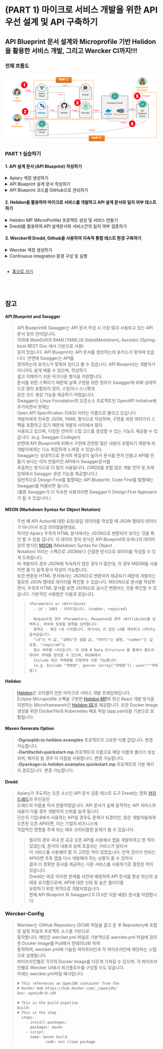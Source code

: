 # (PART 1) 마이크로 서비스 개발을 위한 API 우선 설계 및 API 구축하기

## API Blueprint 문서 설계와 Microprofile 기반 Helidon을 활용한 서비스 개발, 그리고 Wercker CI까지!!!

### 전체 흐름도
![Scenario2](images/api_first_design_scenario.png)

### PART 1 실습하기
#### 1. API 설계 문서 (API Blueprint) 작성하기
<details>
<summary>Apiary 계정 생성하기</summary>
API 설계 문서를 작성하고 Mock Test를 하기 위한 Apiary 계정을 생성하는 단계입니다.  
만약 계정을 가지고 있다면 이 단계를 건너뜁니다.  

> [Apiary(https://apiary.io)](https://apiary.io) 홈페이지에 접속한 후 우측 상단의 **Sign up** 버튼을 클릭합니다.  
> <img src="images/apiary_home.png" width="80%">

> **Continue with GitHub** 버튼을 클릭합니다.  
> <img src="images/apiary_sign_up.png" width="40%">

> GitHub 계정을 입력하고 **Sign In** 버튼을 클릭합니다.  
> <img src="images/apiary_github_account1.png" width="40%">

> Apiary에서 GitHub에 인증을 위한 권한을 요청합니다.  
> **Authorize apiaryio** 버튼을 클릭합니다.  
> <img src="images/apiary_github_signup.png" width="40%">

> Apiary에서 사용할 이메일을 입력합니다.  
> GitHub 이메일을 입력합니다.  
> <img src="images/apiary_github_signup2.png" width="40%">

> Apiary 계정을 처음 만들면 기본 API 프로젝트 하나를 생성해야 합니다.  
> **Name your first API** 부분에 다음과 같이 *Movie API*를 입력하고 문서 타입은 API Blueprint로 선택합니다.  
> Apiary는 Swagger와 API Blueprint 두가지를 지원 합니다. (참고 -> [API Blueprint and Swagger](#api-blueprint-and-swagger)
> <img src="images/apiary_new_api.png" width="40%">

> Apiary 계정과 첫 API Blueprint 프로젝트를 성공적으로 생성하였습니다. :clap:  
> 생성을 하게 되면 좌측에 샘플 API Blueprint 마크다운과 에디터가 보이고, 우측에 HTML 문서가 보입니다.  
> <img src="images/apiary_write_api_1.png" width="100%">
</details>

<details>
<summary>API Blueprint 설계 문서 작성하기</summary>

이제부터 Movie API 설계 문서를 작성합니다.  
> 아래의 API Blueprint 코드를 복사해서 좌측 에디터의 샘플 Blueprint를 덮어 씁니다. 
>```markdown
> FORMAT: 1A
> HOST: http://polls.apiblueprint.org/
> 
> # Movie API
> 
> 영화 정보를 제공하는 API 입니다.
> 
> ## Movie Collection [/movies]
> 
> ### List All Movies [GET]
> 
> + Response 200 (application/json)
> 
>         [
>             {
>                 "id": 19995,
>                 "title": "Avatar",
>                 "release_date": "2009.12.18",
>                 "runtime" : 100
>             },
>             {
>                 "id": 2699,
>                 "title": "Titanic",
>                 "release_date": "1997.12.19",
>                 "runtime" :194
>             }
>         ]
> 
> ### Get a Movie [GET /movies/{id}?title={title}]
> 
> Movie ID와 Title로 조회하는 API 입니다.
> 
> + Parameters
>     - id : 2699 (number, required)
>     - title : Titanic (string, optional)
>     
> + Request
>     + Header
>             
>             Authorization : Basic AAA
> 
> + Response 200 (application/json)
>     + Attributes
>         - id : 2699 (number, required)
>         - title : Titanic
>         - release_date : 1997.12.19
>         - runtime : 194
>         - Include MovieDetail
>         - genres (array[Genres])
> 
> 
> 
> # Data Structure
> 
> ## MovieDetail (object)
> - overview : In the 22nd century, a paraplegic Marine is dispatched to the moon Pandora on a unique mission, but becomes torn between following orders and protecting an alien civilization. (string)
> - status : Released
> - homepage : http://www.titanicmovie.com
> - vote_average : 7.2
> - vote_count : 12114
> 
> 
> ## Genres (object)
> - id : 18 (number, required)
> - name : Drama (string, required)
>```

> 요청/응답 데이터 정의는 두 가지 유형을 보여주기 위해 JSON 형식과 [MSON](#mson) 형식으로 정의하였습니다.  
> 자동으로 변환된 HTML문서를 오른쪽 영역에서 볼 수 있습니다.  
> **List All Movies**와 **Get a Movie**를 클릭하여 각각의 서비스 URL, 요청 파리미터 및 JSON 응답, Mock URL을 확인할 수 있습니다.  
> 우측 상단의 Save 버튼을 클릭하여 저장합니다.  
> ![apiary_write_complete](images/apiary_write_complete.png)

* * *
<details>
<summary>:point_right: (선택사항) 작성된 API Blueprint에 대한 설명으로 한번 읽어보세요. (클릭)</summary>

> 첫 번째 라인은 API Blueprint 버전 정도로 생각하면 됩니다.  
> 현재 API Blueprint spec은 1A revision 9 입니다.  
> ```markdown
> FORMAT: 1A
> ```
>
> 실제 서비스할 Production 서버의 주소입니다.  
> 처음에는 Production 환경이 없기 때문에 변경하지 않습니다.
> ```markdown
> HOST: http://polls.apiblueprint.org/
> ```
>
> API 문서 이름입니다. 한글도 가능합니다.
> ```markdown
> # Movie API
> ```
>
> API에 대한 설명, 소개를 적는 부분입니다.  
> ```markdown
> 영화 정보를 제공하는 API 입니다.
> ```
>
> API에 대한 엔드포인트 URL입니다.  
> ```markdown
> ## Movie Collection [/movies]
> ```
>
> API 엔드포인트에 대한 Action (GET/POST/PUT/DELETE)을 정의합니다.  
> ```markdown
> ### List All Movies [GET]
> ```
>
> 응답 JSON 샘플입니다.  
> ```markdown
>         [
>             {
>                 "id": 19995,
>                 "title": "Avatar",
>                 "release_date": "2009.12.18",
>                 "runtime" : 100
>             },
>             {
>                 "id": 2699,
>                 "title": "Titanic",
>                 "release_date": "1997.12.19",
>                 "runtime" :194
>             }
>         ]
> ```
>
> 두번 째는 파라미터를 받아서 조회하여 반환되는 Action입니다.  
> 다음과 같이 Path 파라미터(id)와 Query 파라미터(title) 정의합니다.  
> ```markdown
> ### Get a Movie [GET /movies/{id}?title={title}]
>
> Movie ID와 Title로 조회하여 상세 Movie 정보를 반환합니다.
> ```
>
> 요청 파라미터 부분입니다. JSON 샘플이 아닌 [MSON](#mson) 방식을 사용합니다.
> ```markdown
> + Parameters
>     - id : 2699 (number, required)
>     - title : Titanic (string, optional)
>
> + Request
>     + Header
>
>             Authorization : Basic AAA
> ```
>
> 응답 파라미터 부분입니다. JSON 샘플이 아닌 API Blueprint의 [MSON](#mson) 방식을 사용합니다.
> ```markdown
> + Response 200 (application/json)
>     + Attributes
>         - id : 2699 (number, required)
>         - title : Titanic
>         - release_date : 1997.12.19,
>         - runtime : 194
>         - Include MovieDetail
>         - genres (array[Genres])
>
>
>
> # Data Structure
>
> ## MovieDetail (object)
> - overview : In the 22nd century, a paraplegic Marine is dispatched to the moon Pandora on a unique mission, but becomes torn between following orders and protecting an alien civilization. (string)
> - status : Released
> - homepage : http://www.titanicmovie.com
> - vote_average : 7.2
> - vote_count : 12114
>
>
> ## Genres (object)
> - id : 18 (number, required)
> - name : Drama (string, required)
> ```
>
> 위 데이터 정의 방식은 API Blueprint에서 지원하는 MSON 이라고 하는 데이터 정의 스펙입니다.  
> [참고 -> MSON (Markdown Syntax for Object Notation)](#mson)
</details>

* * *

</details>

<details>
<summary>API Blueprint 코드를 GitHub으로 관리하기</summary>

작성된 API Blueprint 를 GitHub에 푸시하여 형상관리를 할 수 있습니다.  
이 작업을 위해서는 Apiary와 GitHub Sync가 되어야 하는데, 이 과정을 보여줍니다.

> 먼저 GitHub에 Repository를 하나 생성합니다.   
> GitHub에 로그인한 후 New repository를 클릭합니다.  
> <img src="images/create_github_repo.png" width="80%">

> Repository 이름을 입력합니다. 여기서는 *oraclecloud_api_handson* 이라는 이름으로 생성합니다.  
> <img src="images/create_github_repo2.png" width="80%">

> 아래 Import code를 클릭합니다.  
> 본 과정에서 사용되는 소스와 설정파일을 포함한 Repository를 복제하여 생성할 것입니다. 
> <img src="images/import_github_code.png" width="60%">

> clone URL에 아래와 같이 입력하고, Begin Import를 클릭합니다.  
> Import하는 레파지토리에는 Helidon 소스, Dredd 및 Wercker 설정 파일등이 포함되어 있으며, 이후 실습에서 사용됩니다.  
>```
> https://github.com/mangdan/oraclecloud_api_handson
>```
> <img src="images/github_import_repo.png" width="60%">

> GitHub Repository가 생성되었습니다.  
> Repository 링크를 클릭하면 Repository와 Import한 파일들을 확인 할 수 있습니다.  
> <img src="images/github_import_complete.png" width="60%">

> 이제 Apiary 상단의 사람 모양 아이콘 옆 Settings 아이콘을 클릭합니다.  
> 이 Settings 는 작성한 문서에 대한 설정을 하기 위한 설정 버튼입니다.  
> <img src="images/apiary_doc_settings.png" width="80%">

> 맨 하단 *Link your GitHub account* 버튼을 클릭합니다.  
> <img src="images/doc_link_github.png" width="60%">

> *List all repositories* 버튼을 클릭합니다.  
> <img src="images/list_all_repo.png" width="60%">

> Apiary가 GitHub 접근 권한을 부여하기 위해 *Authorize apairyio* 버튼을 클릭합니다.  
> <img src="images/auth_github_aiary.png" width="60%">

> 다시 아래 *Link your GitHub account* 버튼을 클릭하면 다음과 같이 생성한 repository를 선택할 수 있습니다.  
> 옆의 Connect 버튼을 클릭합니다.  
> <img src="images/conn_git_repo.png" width="60%">
 
> *Commit and start sync* 버튼을 클릭합니다.  
> <img src="images/commit_and_sync.png" width="60%">

> 작성한 API Blueprint문서와 GitHub Repository가 싱크됩니다.  
> <img src="images/apiary_git_sync_complete.png" width="80%">

> 다시 상단의 Editor 버튼을 클릭하면 우측 **Save** 버튼 옆에 **Push** 버튼이 생성 된 것을 확인하실 수 있습니다.  
> 이제 문서를 변경하면 변경이 되었다는 알림(빨간점)이 Push 버튼에 나타나며, Push 버튼을 클릭하여 GitHub에 바로 푸시할 수 있습니다.  
> <img src="images/apiary_push_btn.png" width="80%">

> GitHub Repository에는 apiary.apib 파일이 생성됩니다.  
> GitHub에 생성된 파일을 클릭하여 내용을 확인합니다.  
> <img src="images/github_doc.png" width="60%">
</details>

#### 2. Helidon을 활용하여 마이크로 서비스를 개발하고 API 설계 문서와 일치 여부 테스트하기
<details>
<summary>Helidon MP (MicroProfile) 프로젝트 생성 및 서비스 만들기</summary>

> 작업은 Visual Studio Code를 통해서 진행합니다.  
> Visual Studio Code를 실행하고 Visual Studio Code 상단 터미널을 클릭하고 새 터미널을 오픈합니다.  
> 다음과 같이 Maven Path와 Java Home 환경 변수를 체크합니다.
> **Windows PowerShell 기준**
> ```
> mvn -version
> echo $env:JAVA_HOME
> ```
> <img src="images/vscode_confirm_env.png" width="80%">

<details>
<summary>&nbsp;&nbsp;&nbsp;&nbsp;:point_right: (선택사항) Maven Path와 Java Home 변수 설정 안되어 있을 경우 (클릭)</summary>

> Maven Path와 Java Home 설정이 안되어 있을 경우 Windows Command 창을 열고 다음과 같이 실행합니다.  
> 아래 Maven과 JDK는 자신의 PC 설치 위치를 확인하고 설정하여야 합니다.
> ```
> setx path "%PATH%;c:\Oracle\apache-maven-3.6.0\bin"
> 
> setx JAVA_HOME "c:\Program Files\Java\jdk1.8.0_202"
> ```
</details><br>

> 여기서는 MicroProfile 기반 Helidon 프로젝트로 API를 개발합니다. [참고 -> Helidon](#helidon)  
> ***실습 시간 관계상 미리 생성한 프로젝트로 진행합니다.***  
> 만약 c:\Oracle\workspace\helidon-moviesvc-mp 프로젝트 폴더가 없을 경우  
> 아래 ***Helidon MP/SE 템플릿 프로젝트를 새로 생성하는 방법*** 을 참고하시기 바랍니다.  
> Visual Studio Code 좌측 상단의 아래 이미지 클릭, **폴더 열기** 버튼 클릭 후  
> c:\Oracle\workspace 폴더를 선택하고 열기를 클릭합니다.  
> <img src="images/mscode_open_workspace.png" width="80%">

> 기본 Helidon MP Project Template Structure 입니다.  
> <img src="images/helidon_base_structure.png" width="80%">

> Visual Studio Code 터미널에서 생성한 프로젝트 폴더로 이동 후 다음과 같이 패키징 및 서비스 실행합니다.  
> :large_orange_diamond: 명령어 실행은 생성한 Helidon 프로젝트 폴더 안에서 실행합니다.
> ```
> cd c:\Oracle\workspace\helidon-moviesvc-mp
>
> mvn package
>
> java -jar target/helidon-moviesvc-mp.jar
> ```

> 다음과 같이 브라우저로 접속해봅니다.  
>```
> http://localhost:8080/greet
>```
> <img src="images/helidon_greet_hello.png" width="60%">  
>
> **VS Code 터미널에서 Ctrl + C로 실행중인 프로세스를 종료합니다.**  

***

<details>
<summary>:point_right: (선택사항) Helidon MP/SE 템플릿 프로젝트를 새로 생성하는 방법 (클릭)</summary>

Maven generate (참조 -> [Maven Generate Option](#maven-generate-option)를 통해 Helidon 템플릿 프로젝트와  
디자인 타임 라이브러리, 런타임 라이브러리를 다운로드 받습니다. 네트워크 환경에 따라 대략 5분 ~ 10분 가량 소요됩니다.  
다음은 실행 명령어 예제입니다. 실습에서는 Helidon (MP)만 생성합니다.  
workspace 폴더 하위에 생성하므로 해당 폴더로 이동합니다.  
> ```
> cd c:\Oracle\workspace
> ```

다음을 실행합니다.
> Helidon MP
> ```
> mvn archetype:generate -DinteractiveMode=false -DarchetypeGroupId=io.helidon.archetypes -DarchetypeArtifactId=helidon-quickstart-mp -DarchetypeVersion=0.11.0 -DgroupId=io.helidon.examples -DartifactId=helidon-moviesvc-mp -Dpackage=io.helidon.examples.quickstart.mp
> ```

Helidon SE는 본 실습에서 사용하지 않습니다.
> Helidon SE
> ```
> mvn archetype:generate -DinteractiveMode=false -DarchetypeGroupId=io.helidon.archetypes -DarchetypeArtifactId=helidon-quickstart-se -DarchetypeVersion=0.11.0 -DgroupId=io.helidon.examples -DartifactId=helidon-moviesvc-mp -Dpackage=io.helidon.examples.quickstart.se
> ```

> 관련된 라이브러리와 메이븐 플러그인을 다운로드 받습니다.  
> 다운로드가 완료되면 다음과 같이 Build Success 화면을 볼 수 있습니다.  
> <img src="images/maven_generate_helidon.png" width="60%">

> Helidon MP Project Template Structure입니다.  
> <img src="images/helidon_base_structure.png" width="80%">

> 생성된 프로젝트 폴더로 이동 후 다음과 같이 패키징을 합니다.  
> :large_orange_diamond: 명령어 실행은 생성한 Helidon 프로젝트 폴더 안에서 실행합니다.
>```
> cd helidon-moviesvc-mp
>
> mvn package
>
> java -jar target/helidon-moviesvc-mp.jar
>```
</details>

***

Apiary에서 설계한 문서 (Movie API) 기반으로 간단하게 개발된 소스를 활용하여 패키징 및 테스트합니다.   
> VS Code 터미널에서 Ctrl + C로 실행중인 프로세스를 종료합니다.  
> 다음과 같이 처음 생성한 본인의 깃헙 계정에서 관련된 소스를 로컬로 Clone합니다. (apiary blueprint 포함)  
> ***실습 시간 관계상 미리 다운로드 받은 레파지토리로 진행합니다. 아래 단계는 건너뜁니다.***  
> ***만일, c:\Oracle\oraclecloud_api_handson 폴더가 없을 경우 다음 git clone을 실행하세요.***  
>```
> git clone https://github.com/{깃헙계정명}/oraclecloud_api_handson c:\Oracle\oraclecloud_api_handson
>```

> Helidon 프로젝트에 movie api 소스를 복사합니다.  
>```
> cp c:\Oracle\oraclecloud_api_handson\movie_api\movie*.json c:\Oracle\workspace\helidon-moviesvc-mp\src\main\resources
>
> cp c:\Oracle\oraclecloud_api_handson\movie_api\*.java c:\Oracle\workspace\helidon-moviesvc-mp\src/main/java/io/helidon/examples/quickstart/mp
>```
> <img src="images/clone_cp.png" width="60%">

> 다시 패키징 및 실행합니다.   
> :large_orange_diamond: 명령어 실행은 생성한 Helidon 프로젝트 폴더 안에서 실행합니다.
>```
> mvn package
>
> java -jar target/helidon-moviesvc-mp.jar
>```
> <img src="images/helidon_movie_run.png" width="60%">

> 다음과 같이 브라우저로 접속해봅니다.
>```
> http://localhost:8080/movies
>
> http://localhost:8080/movies/2699?title=titanic
>```
> ![helidon_run_movie](images/helidon_run_movie.png)
> ![helidon_run_movie_titanic](images/helidon_run_movie_titanic.png)  
> **VS Code 터미널에서 Ctrl + C로 실행중인 프로세스를 종료합니다.**  
</details>

<details>
<summary>Dredd를 활용하여 API 설계문서와 서비스간의 일치 여부 검증하기</summary>

> Dredd([참고 -> Dredd](#dredd))는 Apiary에서 주도하는 오픈소스이며, API 문서와 구현된 서비스간 일치 여부 검증을 테스트하는 도구입니다.  
> 현재 API Blueprint와 Swagger를 지원합니다.  

> Apiary의 Test 탭을 클릭하면 Dredd에 대한 사용방법과 초기 설정을 위한 가이드를 볼 수 있습니다.  
> Apiary에 접속해서 Movie API 상단 **Tests**을 클릭합니다.  
> 두 번째 Dredd init 부분을 보면 apiaryApiKey와 apiaryApiName를 볼 수 있는데,  
> Dredd와 Apiary가 통신하기 위해 필요한 부분으로 사용자와 문서별로 상이하므로 메모해놓습니다.
> ![dredd_install_init](images/dredd_install_init.png)

> Visual Studio Code의 터미널 환경에서 Dredd Install 작업을 수행합니다.  
> 작업 위치는 Helidon Project (quickstart-mp) 입니다.  
>```
> cd c:\Oracle\workspace\helidon-moviesvc-mp
>
> npm install -g dredd
>```
> <img src="images/dredd_install.png" width="60%">

> dredd init 작업 수행 시 필요한 apiaryApiKey와 apiaryApiName은 API 문서마다 상이하니 아래 내용을 그대로  
> 복사하지 말고, 꼭 Tests 를 클릭해서 각자의 apiaryApiKey와 apiaryApiName를 확인하고 실행합니다.  
> 굵은 글씨 부분을 따라서 입력합니다.  
> 참고로 로컬 테스트를 위해서는 Apiary에서 다운로드 받은 apiary 문서 파일 (확장자 .apib)이 필요합니다.  
> helidon-moviesvc-mp 폴더에 사전에 다운로드 받아 준비해놓은 파일을 이용해 진행합니다.
> <code><pre>dredd init -r apiary -j apiaryApiKey:<B>fe79f8fc114e7f3b24681e108ce6a422</B> -j <B>apiaryApiName:movieapi69</B>
> 
> ? Location of the API description document <B>apiary.apib</B>
> ? Command to start the API server under test <B>java -jar target/helidon-moviesvc-mp.jar</B>
> ? Host of the API under test <B>http://localhost:8080</B>
> ? Do you want to use hooks to customize Dredd's behavior? <B>Y</B>
> ? Programming language of the hooks <B>JavaScript</B>
> ? Found Travis CI configuration, do you want to add Dredd? <B>N</B>
> </pre></code>
> ![dredd_init](images/dredd_init.png)

> dredd.yml 파일이 생성되었습니다. dredd 명령어를 실행합니다.  
>```
> dredd
>```
> <img src="images/local_dredd_test.png" width="60%">

> Apiary Tests 로 다시 들어가보면 테스트 결과 리포트를 볼 수 있습니다.  
> <img src="images/apiary_dredd_result.png" width="80%">
</details>


#### 3. Wercker와 Dredd, Github을 사용하여 지속적 통합 테스트 환경 구축하기
<details>
<summary>Wercker 계정 생성하기</summary>

> Wercker는 컨테이너 기반의 CI/CD 도구입니다. Dredd로 로컬에서 간단히 테스트를 할 수 있지만,  
> Wercker와 GitHub을 활용하여 지속적으로 검증 및 테스트를 수행하고 결과 리포트를 전송합니다.  
> 우선 GitHub 계정을 활용하여 Wercker 계정을 생성합니다.  
> [Wercker](#http://app.wercker.com)에 접속합니다. 상단의 **Sign Up** 버튼을 클릭합니다.  
> <img src="images/wercker_home.png" width="80%">

> **SIGN UP USING GITHUB** 버튼을 클릭하고 GitHub 아이디와 패스워드를 입력합니다.  
> <img src="images/wercker_github_signup.png" width="60%">

> **Authorize wercker** 버튼을 클릭합니다.  
> <img src="images/wercker_github_auth.png" width="60%">

> Name, Email을 입력하고 **FINISH UP** 버튼을 클릭합니다.  
> <img src="images/wercker_email.png" width="60%">

> **Create your first application** 버튼을 클릭합니다.  
> 혹은 우측 상단의 + 버튼을 클릭하고, Add Application을 선택합니다.  
> <img src="images/wercker_create_first_app.png" width="80%">

> 다음과 같이 SCM을 GitHub으로 선택하고 Next 버튼을 클릭합니다.  
> <img src="images/wercker_create_new_app_1.png" width="60%">

> GitHub Repository를 선택합니다.  
> <img src="images/wercker_create_new_app_2.png" width="60%">

> **Wercker will check out the code without using an SSH key** 선택합니다.  
> <img src="images/wercker_create_new_app_3.png" width="60%">

> **Create** 버튼을 클릭하여 Wercker Application을 생성합니다.  
> 혹은 우측 상단의 + 버튼을 클릭하고 Add Application을 선택합니다.  
> <img src="images/wercker_create_new_app_4.png" width="80%">

> Wercker Application을 성공적으로 생성하였습니다.  
> <img src="images/wercker_create_new_app_5.png" width="80%">

> 맨 아래 **trigger a build now** 버튼을 클릭하면 빌드가 시작됩니다.  
> <img src="images/wercker_trigger_build_now.png" width="60%">

> 상단 **wercker_pipeline** 버튼을 클릭하면 Wercker Application이 보입니다.  
> Application을 클릭합니다.  
> <img src="images/wercker_pipeline.png" width="80%">

> 구성한 Wercker Application에 의해 빌드가 진행되는 상황과 내역을 볼 수 있습니다.  
> <img src="images/wercker_first_build.png" width="80%">
</details>

<details>
<summary>Continuous Integration 환경 구성 및 실행</summary>

> 처음 GitHub Repository를 생성할 때 따로 제공해드린 GitHub Repository를 Import한 것을 기억하실 겁니다.  
> Wercker와 Helidon 소스, 기타 관련 설정 파일들이 포함되어 있으며, Wercker는 wercker.yml 파일에 기술된  
> 스탭과 파이프라인을 기반으로 실행됩니다. [(참고 -> Wercker Config)](#wercker-config)  
> <img src="images/mygithub_repo.png" width="60%">

> 첫 번째 빌드에서는 오류는 발생하지 않았지만, GitHub Repository에 있는 dredd.yml 파일에 기술되어야 하는  
> apiaryApiKey와 apiaryApiName이 없어서 Apiary로 테스트 결과 데이트가 전송되지 않습니다.  
> Apiary의 상단 Tests 링크를 클릭하고 dredd init 라인에 있는 apiaryApiKey와 apiaryApiName을 복사합니다.  
> <img src="images/dredd_install_init_2.png" width="80%">

> GitHub Repository로 가서 dredd.yml파일을 클릭하고 우측 상단의 연필 아이콘을 클릭합니다.
> <img src="images/github_dredd.png" width="60%">

> 다음과 같이 수정하고 하단 **Commit Changes** 버튼을 클릭하여 커밋합니다.  
> <img src="images/github_dredd_modify.png" width="60%">

> Wercker trigger가 작동하면서 자동으로 Build가 시작되는 것을 확인할 수 있습니다.  
> <img src="images/wercker_build_start.png" width="80%">

> Wercker에서 Build 및 Test가 오류 없이 완료되었습니다.  
> <img src="images/wercker_build_complete.png" width="80%">

> Apiary의 Tests로 들어가서 **Continuous Integration**을 클릭하면 다음과 같이 Dredd가 전송한   
> 결과 리포트를 확인할 수 있습니다.  
> <img src="images/apiary_ci_result.png" width="80%">
>
>> 오류난 상황을 만들어보고 싶으면 다음 Apiary에서 작성한 Movie API의 44번째 라인을 다음과 같이 수정하고  
>> 우측 상단의 Save, Push를 하면 오류 및 오류 정보를 Apiary에서 확인할 수 있습니다. (선택사항 입니다.)
>>```
>> - id : 2699 (number, required)    ---->     - id : 2699 (string, required)
>>```

> API Blueprint 문서와 API 소스가 변경이 일어나면 Wercker에 의해서 자동으로 문서 호환 여부를 체크하여 결과를  
> 다양한 채널 (Apiary, 이메일, Slack 등)로 전송해줍니다.  
> Wercker가 CI/CD 솔루션이므로 모든 테스트를 마친 API는 최종적으로는 다양한 운영 환경에 자동 배포가 되며, 
> API 문서와 서비스를 항상 최신의 상태로 유지시켜 줍니다.  

</details>
<br>

- [홈으로 가기](README.md)
<br><br><br><br>

## 참고
#### API Blueprint and Swagger
> API Blueprint와 Swagger는 API 문서 작성 시 가장 많이 사용되고 있는 API 문서 정의 언어입니다.  
> 이외에 MuleSoft의 RAML(YAML)과 Slate(Markdown), Asciidoc (Spring-boot REST Doc 에서 기본으로 사용)  
> 등이 있습니다. API Blueprint는 API 문서를 생성하는데 포커스가 맞쳐져 있습니다. 반면에 Swagger는 API를  
> 정의하는데 포커스가 맞춰져 있다고 볼 수 있습니다. API Blueprint는 개발자가 아니어도 쉽게 배울 수 있으며, 작성하기  
> 쉽고 이해하기 쉬운 마크다운 형식을 지원합니다.  
> 문서를 위한 스펙이기 때문에 실제 구현을 위한 정의가 Swagger에 비해 상대적으로 많이 포함되지 않아, 스텁이나 스니펫과  
> 같은 코드 생성 기능을 제공하기 어렵습니다.  
> Swagger는 Linux Foundation의 오픈소스 프로젝트인 OpenAPI Initiative에 추가되면서 현재는  
> Open API Specification (OAS) 이라는 이름으로 불리고 있습니다.  
> 개발자에게 친숙한 JSON, YAML 형식으로 작성하며, 구현을 위한 여러가지 스펙을 포함하고 있기 때문에 개발자 사이에서 많이  
> 사용되고 있으며, 다양한 언어의 스텁 코드를 생성할 수 있는 기능도 제공될 수 있습니다. (e.g. Swagger Codegen)  
> 반면에 API Blueprint에 비해서 구현에 관련된 많은 내용이 포함되기 때문에 비 개발자에게는 다소 복잡하게 느껴질 수 있습니다.  
> Swagger는 상대적으로 문서의 복잡성이 높아서 문서를 먼저 만들고 API를 만들기 보다는 이미 만들어진 API에서 Swagger문서를  
> 추출하는 방식으로 더 많이 사용됩니다. (ORDS를 포함 많은 개발 언어 및 프레임웍에서 Swagger 생성 기능을 제공합니다.)  
> 일반적으로 Design First를 말할때는 API Blueprint, Code First를 말할때는 Swagger를 떠올리면 됩니다.  
> (물론 Swagger가 더 익숙한 사용자라면 Swagger가 Design First Approach가 될 수 있습니다.)  

#### MSON (Markdown Syntax for Object Notation) <a id="mson"></a>
> 두번 째 API Action에 대한 요청/응답 데이터를 작성할 때 JSON 형태의 데이터가 아니어서 조금 의아했을텐데요.  
> 하지만 Apiary 우측의 HTML 문서에서는 JSON으로 변환되어 보이는 것을 확인 할 수 있을 겁니다.
> 이 데이터 정의 방식은 API Blueprint의 또하나의 데이터 정의 방식인 [MSON](https://apiblueprint.org/documentation/mson/specification.html) (Markdown Syntax for Object  
> Notation) 이라는 스펙으로 JSON보다 간결한 방식으로 데이터를 작성할 수 있게 도와줍니다.  
> 비 개발자의 경우 JSON에 익숙하지 않은 경우가 많은데, 이 경우 MSON을 사용하면 좀 더 쉽게 문서 작성이 가능합니다.  
> 또한 변환된 HTML 문서에서는 JSON으로 변환되어 제공되기 때문에 개발자는 필요한 JSON 형태로 데이터를 확인할 수 있습니다. 
> MSON으로 문서를 작성하면서, 우측의 HTML 문서를 보면 JSON으로 실시간 변환되는 것을 확인할 수 있습니다.
> 기본적인 사용법은 다음과 같습니다.  
>>```
>> +Parameters or +Attributes  
>>   - id : 1001 - 아이디입니다. (number, required)   
>> 
>>   Request일 경우 +Parameters, Response일 경우 +Attributes를 입력하고, 하위에 포함할 항목을 입력합니다.
>>   항목은 - 혹은 +로 시작합니다. 여기서는 키 값인 id를 제외하고 나머지는 옵셔널입니다.  
>>   "id"는 키 값, "1001"은 샘플 값, "아이디"는 설명, "number"는 값 유형, "required"는  
>>   필수 여부를 나타냅니다. 이 외에 # Data Structure 를 통해서 별도의 데이터 객체를 정의할 수 있으며, MSON에서  
>>   Include 혹은 객체명을 지정하여 사용 가능합니다.  
>>   (e.g. Include "객체명", genres (array["객체명"]), user(""객체명))
>>```

#### Helidon
> [Helidon](https://helidon.io)은 오라클이 만든 마이크로 서비스 개발 프레임웍입니다.  
> Eclipse Microprofile 스펙을 구현한 [Helidon MP](https://helidon.io/docs/latest/#/guides/02_MP_REST_web-service)와 최신 React 개발 방식을 지원하는 Microframework인 [Helidon SE](https://helidon.io/docs/latest/#/guides/01_SE_REST_web-service)를 제공합니다. 
> 또한 Docker Image 생성을 위한 Dockerfile과 Kubernetes 배포 파일 (app.yaml)을 기본으로 포함됩니다.  

#### Maven Generate Option
> **-DgroupId=io.helidon.examples**  프로젝트의 고유한 식별 값입니다. 변경 가능합니다.  
> **-DartifactId=quickstart-mp**     프로젝트의 이름으로 해당 이름의 폴더가 생성되며, 패키징 될 경우 이 이름을 사용합니다. 변경 가능합니다.  
> **-Dpackage=io.helidon.examples.quickstart.mp**  프로젝트의 기본 패키지 경로입니다. 변경 가능합니다.  

#### Dredd
> Apiary가 주도하는 오픈 소스인 API 문서 검증 테스트 도구 Dredd는 영화 [저지 드레드](#dredd)의 주인공인  
> 드레드의 이름을 따서 만들어졌습니다. API 문서가 실제 동작하는 API 서비스와 내용이 다를 경우 개발자의 신뢰를 잃게 됩니다.  
> 단순히 기업내에서 사용하는 API일 경우도 문제가 되겠지만, 많은 개발자들에게 오픈된 오픈 API라면, 이는 기업의 비즈니스에  
> 직접적인 영향을 주게 되는 매우 크리티컬한 문제가 될 수 있습니다.  
>> 필자의 경우 국내 한 공공 오픈 API를 사용해서 앱을 개발하려고 한 적이 있었는데, 문서의 내용과 실제 호출되는 서비스가 달라서  
>> 이 서비스를 사용해야 할 지 고민한 적이 있었습니다. 만약 관리가 안되는 API라면 추후 앱을 다시 개발해야 하는 상황이 올 수 있어서  
>> 결국 더 정확한 문서를 제공하는 다른 서비스를 사용하기로 결정한 적이 있습니다.  
> Dredd는 바로 이러한 문제를 사전에 예방하여 API 문서를 항상 최신의 상태로 유지함으로써, API에 대한 신뢰 및 높은 퀄리티를  
> 보장하기 위한 목적으로 개발되었습니다.  
> 현재 API Blueprint 와 Swagger2.0 (3.0은 지원 예정) 문서를 지원합니다.

### Wercker-Config
> Wercker는 GitHub Repository [SCM] 파일을 끌고 온 후 Repository에 포함된 설정 파일과 프로젝트 소스를 기반으로  
> 동작합니다. 메인은 wercker.yml 파일로 기본적으로 wercker.yml 파일에 정의한 Docker Image를 Pull해서 컨테이너화 하여  
> 동작하며, wercker.yml에 기술된 파이프라인과 각 파이프라인에 해당하는 스탭으로 실행됩니다.  
> 파이프라인별로 각각의 Docker Image를 다르게 가져갈 수 있으며, 각 파이프라인별로 Wercker UI에서 워크플로우를 구성할 수도 있습니다.  
> 아래는 wercker.yml파일 예시입니다.
>```
> # This references an OpenJDK container from the
> # Docker Hub https://hub.docker.com/_/openjdk/
> box: openjdk:8-jdk
> 
> # This is the build pipeline
> build:
> # This is the step
>   steps:
>     - install-packages:
>       packages: maven
>     - script:
>       name: maven build
>              code: mvn clean package
>```
